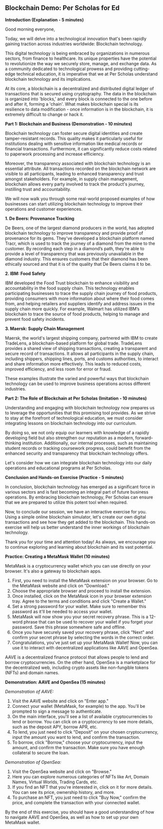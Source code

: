 ## Blockchain Demo: Per Scholas for Ed

**Introduction (Explanation - 5 minutes)**

Good morning everyone, 

Today, we will delve into a technological innovation that's been rapidly gaining traction across industries worldwide: Blockchain technology. 

This digital technology is being embraced by organizations in numerous sectors, from finance to healthcare. Its unique properties have the potential to revolutionize the way we securely store, manage, and exchange data. As a community dedicated to technological prowess and providing cutting-edge technical education, it is imperative that we at Per Scholas understand blockchain technology and its implications.

At its core, a blockchain is a decentralized and distributed digital ledger of transactions that is secured using cryptography. The data in the blockchain is organized into 'blocks,' and every block is connected to the one before and after it, forming a 'chain'. What makes blockchain special is its resilience to data modification - once information is in the blockchain, it is extremely difficult to change or hack it.

**Part 1: Blockchain and Business (Demonstration - 10 minutes)**

Blockchain technology can foster secure digital identities and create tamper-resistant records. This quality makes it particularly useful for institutions dealing with sensitive information like medical records or financial transactions. Furthermore, it can significantly reduce costs related to paperwork processing and increase efficiency.

Moreover, the transparency associated with blockchain technology is an essential attribute. All transactions recorded on the blockchain network are visible to all participants, leading to enhanced transparency and trust amongst stakeholders. For example, in supply chain management, blockchain allows every party involved to track the product's journey, instilling trust and accountability. 

We will now walk you through some real-world proposed examples of how businesses can start utilizing blockchain technology to improve their operations and customer experiences.

**1. De Beers: Provenance Tracking**

De Beers, one of the largest diamond producers in the world, has adopted blockchain technology to improve transparency and provide proof of provenance for its gems. They've developed a blockchain platform named Tracr, which is used to track the journey of a diamond from the mine to the customer. By recording each step in a diamond’s path, they're able to provide a level of transparency that was previously unavailable in the diamond industry. This ensures customers that their diamond has been ethically sourced and that it is of the quality that De Beers claims it to be.

**2. IBM: Food Safety**

IBM developed the Food Trust blockchain to enhance visibility and accountability in the food supply chain. This technology enables participating businesses to trace the supply chain journey of food products, providing consumers with more information about where their food comes from, and helping retailers and suppliers identify and address issues in the supply chain more quickly. For example, Walmart has utilized IBM’s blockchain to trace the source of food products, helping to manage and prevent food safety incidents.

**3. Maersk: Supply Chain Management**

Maersk, the world's largest shipping company, partnered with IBM to create TradeLens, a blockchain-based platform for global trade. TradeLens provides a shared view of shipping transactions, creating a transparent and secure record of transactions. It allows all participants in the supply chain, including shippers, shipping lines, ports, and customs authorities, to interact and share information more effectively. This leads to reduced costs, improved efficiency, and less room for error or fraud.

These examples illustrate the varied and powerful ways that blockchain technology can be used to improve business operations across different industries.

**Part 2: The Role of Blockchain at Per Scholas (Imitation - 10 minutes)**

Understanding and engaging with blockchain technology now prepares us to leverage the opportunities that this promising tool provides. As we strive to stay at the forefront of technological education, we must consider integrating lessons on blockchain technology into our curriculum. 

By doing so, we not only equip our learners with knowledge of a rapidly developing field but also strengthen our reputation as a modern, forward-thinking institution. Additionally, our internal processes, such as maintaining student records or tracking coursework progress, could benefit from the enhanced security and transparency that blockchain technology offers.

Let's consider how we can integrate blockchain technology into our daily operations and educational programs at Per Scholas.

**Conclusion and Hands-on Exercise (Practice - 5 minutes)**

In conclusion, blockchain technology has emerged as a significant force in various sectors and is fast becoming an integral part of future business operations. By embracing blockchain technology, Per Scholas can ensure that we are prepared to utilize this potent tool when required.

Now, to conclude our session, we have an interactive exercise for you. Using a simple online blockchain simulator, let's create our own digital transactions and see how they get added to the blockchain. This hands-on exercise will help us better understand the inner workings of blockchain technology.

Thank you for your time and attention today! As always, we encourage you to continue exploring and learning about blockchain and its vast potential.

**Practice: Creating a MetaMask Wallet (10 minutes)**

MetaMask is a cryptocurrency wallet which you can use directly on your browser. It's also a gateway to blockchain apps.

1. First, you need to install the MetaMask extension on your browser. Go to the MetaMask website and click on "Download."
2. Choose the appropriate browser and proceed to install the extension.
3. Once installed, click on the MetaMask icon in your browser extension tray. Agree to the terms and conditions and click "Create a Wallet."
4. Set a strong password for your wallet. Make sure to remember this password as it'll be needed to access your wallet.
5. MetaMask will now show you your secret recovery phrase. This is a 12-word phrase that can be used to recover your wallet if you forget your password. Save this phrase somewhere safe and offline.
6. Once you have securely saved your recovery phrase, click "Next" and confirm your secret phrase by selecting the words in the correct order.
7. Congratulations, you've just set up your MetaMask Wallet! Now, you can use it to interact with decentralized applications like AAVE and OpenSea.

AAVE is a decentralized finance protocol that allows people to lend and borrow cryptocurrencies. On the other hand, OpenSea is a marketplace for the decentralized web, including crypto assets like non-fungible tokens (NFTs) and domain names.

**Demonstration: AAVE and OpenSea (15 minutes)**

*Demonstration of AAVE:*
1. Visit the AAVE website and click on "Enter app."
2. Connect your wallet (MetaMask, for example) to the app. You'll be prompted to sign a message to authenticate.
3. On the main interface, you'll see a list of available cryptocurrencies to lend or borrow. You can click on a cryptocurrency to see more details, such as the deposit APY, borrow APR, etc.
4. To lend, you just need to click "Deposit" on your chosen cryptocurrency, input the amount you want to lend, and confirm the transaction.
5. To borrow, click "Borrow," choose your cryptocurrency, input the amount, and confirm the transaction. Make sure you have enough collateral to secure the loan.

*Demonstration of OpenSea:*
1. Visit the OpenSea website and click on "Browse."
2. Here you can explore numerous categories of NFTs like Art, Domain Names, Virtual Worlds, Trading Cards, etc.
3. If you find an NFT that you're interested in, click on it for more details. You can see its price, ownership history, and more.
4. To purchase an NFT, you just need to click "Buy Now," confirm the price, and complete the transaction with your connected wallet.

By the end of this exercise, you should have a good understanding of how to navigate AAVE and OpenSea, as well as how to set up your own MetaMask wallet.

